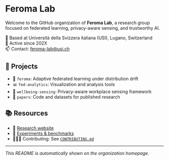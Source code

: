 # Feroma Lab

Welcome to the GitHub organization of **Feroma Lab**, a research group focused on federated learning, privacy-aware sensing, and trustworthy AI.

📍 Based at Università della Svizzera italiana (USI), Lugano, Switzerland  
📅 Active since 202X  
📫 Contact: feroma-lab@usi.ch

## 🔬 Projects
- 🔁 `feroma`: Adaptive federated learning under distribution drift
- 📊 `fed-analytics`: Visualization and analysis tools
- 🧪 `wellbeing-sensing`: Privacy-aware workplace sensing framework
- 📄 `papers`: Code and datasets for published research

## 📚 Resources
- 📘 [Research website](https://feroma-lab.github.io)
- 🧪 [Experiments & benchmarks](https://github.com/feroma-lab/fed-benchmark)
- 🧑‍🤝‍🧑 Contributing: See [`CONTRIBUTING.md`](./CONTRIBUTING.md)

---

*This README is automatically shown on the organization homepage.*
